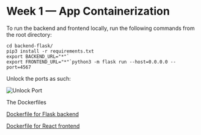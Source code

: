 # Week 1 — App Containerization

To run the backend and frontend locally, run the following commands from the root directory:

```
cd backend-flask/
pip3 install -r requirements.txt
export BACKEND_URL="*"`
export FRONTEND_URL="*"`python3 -m flask run --host=0.0.0.0 --port=4567
```

Unlock the ports as such:

![Unlock Port](https://github.com/tashaffi/aws-bootcamp-cruddur-2023/blob/main/journal/Assets/Week1/unlock_ports)


The Dockerfiles 

[Dockerfile for Flask backend](https://github.com/tashaffi/aws-bootcamp-cruddur-2023/blob/main/backend-flask/Dockerfile)

[Dockerfile for React frontend](https://github.com/tashaffi/aws-bootcamp-cruddur-2023/blob/main/frontend-react-js/Dockerfile)
